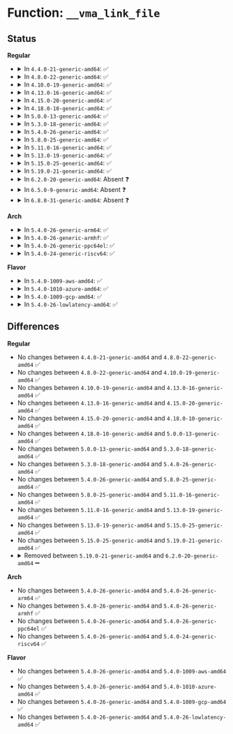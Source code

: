 # Function: <code>__vma_link_file</code>

## Status
<b>Regular</b>
<ul>
<li>
<details>
<summary>In <code>4.4.0-21-generic-amd64</code>: ✅</summary>

```c
void __vma_link_file(struct vm_area_struct * vma)
```

```json
{
  "name": "__vma_link_file",
  "collision_type": "Unique Static",
  "inline_type": "No",
  "funcs": [
    {
      "addr": 18446744071580696592,
      "name": "__vma_link_file",
      "external": false,
      "loc": "mm/mmap.c:640",
      "file": "mm/mmap.c",
      "inline": "seen, unknown",
      "caller_inline": [],
      "caller_func": [
        "mm/mmap.c:vma_link",
        "mm/mmap.c:vma_link",
        "mm/mmap.c:vma_adjust"
      ]
    }
  ],
  "symbols": [
    {
      "addr": 18446744071580696592,
      "name": "__vma_link_file",
      "section": ".text",
      "bind": "STB_LOCAL",
      "size": 73
    }
  ]
}
```
</details>
</li>
<li>
<details>
<summary>In <code>4.8.0-22-generic-amd64</code>: ✅</summary>

```c
void __vma_link_file(struct vm_area_struct * vma)
```

```json
{
  "name": "__vma_link_file",
  "collision_type": "Unique Static",
  "inline_type": "No",
  "funcs": [
    {
      "addr": 18446744071580810960,
      "name": "__vma_link_file",
      "external": false,
      "loc": "mm/mmap.c:532",
      "file": "mm/mmap.c",
      "inline": "seen, unknown",
      "caller_inline": [],
      "caller_func": [
        "mm/mmap.c:vma_adjust",
        "mm/mmap.c:vma_link",
        "mm/mmap.c:vma_link"
      ]
    }
  ],
  "symbols": [
    {
      "addr": 18446744071580810960,
      "name": "__vma_link_file",
      "section": ".text",
      "bind": "STB_LOCAL",
      "size": 73
    }
  ]
}
```
</details>
</li>
<li>
<details>
<summary>In <code>4.10.0-19-generic-amd64</code>: ✅</summary>

```c
void __vma_link_file(struct vm_area_struct * vma)
```

```json
{
  "name": "__vma_link_file",
  "collision_type": "Unique Static",
  "inline_type": "No",
  "funcs": [
    {
      "addr": 18446744071580876320,
      "name": "__vma_link_file",
      "external": false,
      "loc": "mm/mmap.c:559",
      "file": "mm/mmap.c",
      "inline": "seen, unknown",
      "caller_inline": [],
      "caller_func": [
        "mm/mmap.c:__vma_adjust",
        "mm/mmap.c:vma_link",
        "mm/mmap.c:vma_link"
      ]
    }
  ],
  "symbols": [
    {
      "addr": 18446744071580876320,
      "name": "__vma_link_file",
      "section": ".text",
      "bind": "STB_LOCAL",
      "size": 73
    }
  ]
}
```
</details>
</li>
<li>
<details>
<summary>In <code>4.13.0-16-generic-amd64</code>: ✅</summary>

```c
void __vma_link_file(struct vm_area_struct * vma)
```

```json
{
  "name": "__vma_link_file",
  "collision_type": "Unique Static",
  "inline_type": "No",
  "funcs": [
    {
      "addr": 18446744071580921088,
      "name": "__vma_link_file",
      "external": false,
      "loc": "mm/mmap.c:575",
      "file": "mm/mmap.c",
      "inline": "seen, unknown",
      "caller_inline": [],
      "caller_func": [
        "mm/mmap.c:__vma_adjust",
        "mm/mmap.c:vma_link",
        "mm/mmap.c:vma_link"
      ]
    }
  ],
  "symbols": [
    {
      "addr": 18446744071580921088,
      "name": "__vma_link_file",
      "section": ".text",
      "bind": "STB_LOCAL",
      "size": 74
    }
  ]
}
```
</details>
</li>
<li>
<details>
<summary>In <code>4.15.0-20-generic-amd64</code>: ✅</summary>

```c
void __vma_link_file(struct vm_area_struct * vma)
```

```json
{
  "name": "__vma_link_file",
  "collision_type": "Unique Static",
  "inline_type": "No",
  "funcs": [
    {
      "addr": 18446744071581020688,
      "name": "__vma_link_file",
      "external": false,
      "loc": "mm/mmap.c:576",
      "file": "mm/mmap.c",
      "inline": "seen, unknown",
      "caller_inline": [],
      "caller_func": [
        "mm/mmap.c:__vma_adjust",
        "mm/mmap.c:vma_link",
        "mm/mmap.c:vma_link"
      ]
    }
  ],
  "symbols": [
    {
      "addr": 18446744071581020688,
      "name": "__vma_link_file",
      "section": ".text",
      "bind": "STB_LOCAL",
      "size": 74
    }
  ]
}
```
</details>
</li>
<li>
<details>
<summary>In <code>4.18.0-10-generic-amd64</code>: ✅</summary>

```c
void __vma_link_file(struct vm_area_struct * vma)
```

```json
{
  "name": "__vma_link_file",
  "collision_type": "Unique Static",
  "inline_type": "No",
  "funcs": [
    {
      "addr": 18446744071581155984,
      "name": "__vma_link_file",
      "external": false,
      "loc": "mm/mmap.c:585",
      "file": "mm/mmap.c",
      "inline": "seen, unknown",
      "caller_inline": [],
      "caller_func": [
        "mm/mmap.c:__vma_adjust",
        "mm/mmap.c:vma_link",
        "mm/mmap.c:vma_link"
      ]
    }
  ],
  "symbols": [
    {
      "addr": 18446744071581155984,
      "name": "__vma_link_file",
      "section": ".text",
      "bind": "STB_LOCAL",
      "size": 73
    }
  ]
}
```
</details>
</li>
<li>
<details>
<summary>In <code>5.0.0-13-generic-amd64</code>: ✅</summary>

```c
void __vma_link_file(struct vm_area_struct * vma)
```

```json
{
  "name": "__vma_link_file",
  "collision_type": "Unique Static",
  "inline_type": "No",
  "funcs": [
    {
      "addr": 18446744071581235776,
      "name": "__vma_link_file",
      "external": false,
      "loc": "mm/mmap.c:609",
      "file": "mm/mmap.c",
      "inline": "seen, unknown",
      "caller_inline": [],
      "caller_func": [
        "mm/mmap.c:__vma_adjust",
        "mm/mmap.c:vma_link",
        "mm/mmap.c:vma_link"
      ]
    }
  ],
  "symbols": [
    {
      "addr": 18446744071581235776,
      "name": "__vma_link_file",
      "section": ".text",
      "bind": "STB_LOCAL",
      "size": 73
    }
  ]
}
```
</details>
</li>
<li>
<details>
<summary>In <code>5.3.0-18-generic-amd64</code>: ✅</summary>

```c
void __vma_link_file(struct vm_area_struct * vma)
```

```json
{
  "name": "__vma_link_file",
  "collision_type": "Unique Static",
  "inline_type": "No",
  "funcs": [
    {
      "addr": 18446744071581309840,
      "name": "__vma_link_file",
      "external": false,
      "loc": "mm/mmap.c:611",
      "file": "mm/mmap.c",
      "inline": "seen, unknown",
      "caller_inline": [],
      "caller_func": [
        "mm/mmap.c:__vma_adjust",
        "mm/mmap.c:vma_link",
        "mm/mmap.c:vma_link"
      ]
    }
  ],
  "symbols": [
    {
      "addr": 18446744071581309840,
      "name": "__vma_link_file",
      "section": ".text",
      "bind": "STB_LOCAL",
      "size": 73
    }
  ]
}
```
</details>
</li>
<li>
<details>
<summary>In <code>5.4.0-26-generic-amd64</code>: ✅</summary>

```c
void __vma_link_file(struct vm_area_struct * vma)
```

```json
{
  "name": "__vma_link_file",
  "collision_type": "Unique Static",
  "inline_type": "No",
  "funcs": [
    {
      "addr": 18446744071581368384,
      "name": "__vma_link_file",
      "external": false,
      "loc": "mm/mmap.c:612",
      "file": "mm/mmap.c",
      "inline": "seen, unknown",
      "caller_inline": [],
      "caller_func": [
        "mm/mmap.c:__vma_adjust",
        "mm/mmap.c:vma_link",
        "mm/mmap.c:vma_link"
      ]
    }
  ],
  "symbols": [
    {
      "addr": 18446744071581368384,
      "name": "__vma_link_file",
      "section": ".text",
      "bind": "STB_LOCAL",
      "size": 73
    }
  ]
}
```
</details>
</li>
<li>
<details>
<summary>In <code>5.8.0-25-generic-amd64</code>: ✅</summary>

```c
void __vma_link_file(struct vm_area_struct * vma)
```

```json
{
  "name": "__vma_link_file",
  "collision_type": "Unique Static",
  "inline_type": "No",
  "funcs": [
    {
      "addr": 18446744071581566704,
      "name": "__vma_link_file",
      "external": false,
      "loc": "mm/mmap.c:615",
      "file": "mm/mmap.c",
      "inline": "seen, unknown",
      "caller_inline": [],
      "caller_func": [
        "mm/mmap.c:__vma_adjust",
        "mm/mmap.c:vma_link"
      ]
    }
  ],
  "symbols": [
    {
      "addr": 18446744071581566704,
      "name": "__vma_link_file",
      "section": ".text",
      "bind": "STB_LOCAL",
      "size": 73
    }
  ]
}
```
</details>
</li>
<li>
<details>
<summary>In <code>5.11.0-16-generic-amd64</code>: ✅</summary>

```c
void __vma_link_file(struct vm_area_struct * vma)
```

```json
{
  "name": "__vma_link_file",
  "collision_type": "Unique Static",
  "inline_type": "No",
  "funcs": [
    {
      "addr": 18446744071581612144,
      "name": "__vma_link_file",
      "external": false,
      "loc": "mm/mmap.c:657",
      "file": "mm/mmap.c",
      "inline": "seen, unknown",
      "caller_inline": [],
      "caller_func": [
        "mm/mmap.c:__vma_adjust",
        "mm/mmap.c:vma_link"
      ]
    }
  ],
  "symbols": [
    {
      "addr": 18446744071581612144,
      "name": "__vma_link_file",
      "section": ".text",
      "bind": "STB_LOCAL",
      "size": 73
    }
  ]
}
```
</details>
</li>
<li>
<details>
<summary>In <code>5.13.0-19-generic-amd64</code>: ✅</summary>

```c
void __vma_link_file(struct vm_area_struct * vma)
```

```json
{
  "name": "__vma_link_file",
  "collision_type": "Unique Static",
  "inline_type": "No",
  "funcs": [
    {
      "addr": 18446744071581634720,
      "name": "__vma_link_file",
      "external": false,
      "loc": "mm/mmap.c:661",
      "file": "mm/mmap.c",
      "inline": "seen, unknown",
      "caller_inline": [],
      "caller_func": [
        "mm/mmap.c:__vma_adjust",
        "mm/mmap.c:vma_link"
      ]
    }
  ],
  "symbols": [
    {
      "addr": 18446744071581634720,
      "name": "__vma_link_file",
      "section": ".text",
      "bind": "STB_LOCAL",
      "size": 73
    }
  ]
}
```
</details>
</li>
<li>
<details>
<summary>In <code>5.15.0-25-generic-amd64</code>: ✅</summary>

```c
void __vma_link_file(struct vm_area_struct * vma)
```

```json
{
  "name": "__vma_link_file",
  "collision_type": "Unique Static",
  "inline_type": "No",
  "funcs": [
    {
      "addr": 18446744071581902608,
      "name": "__vma_link_file",
      "external": false,
      "loc": "mm/mmap.c:660",
      "file": "mm/mmap.c",
      "inline": "seen, unknown",
      "caller_inline": [],
      "caller_func": [
        "mm/mmap.c:__vma_adjust",
        "mm/mmap.c:vma_link"
      ]
    }
  ],
  "symbols": [
    {
      "addr": 18446744071581902608,
      "name": "__vma_link_file",
      "section": ".text",
      "bind": "STB_LOCAL",
      "size": 50
    }
  ]
}
```
</details>
</li>
<li>
<details>
<summary>In <code>5.19.0-21-generic-amd64</code>: ✅</summary>

```c
void __vma_link_file(struct vm_area_struct * vma)
```

```json
{
  "name": "__vma_link_file",
  "collision_type": "Unique Static",
  "inline_type": "No",
  "funcs": [
    {
      "addr": 18446744071582307184,
      "name": "__vma_link_file",
      "external": false,
      "loc": "mm/mmap.c:666",
      "file": "mm/mmap.c",
      "inline": "seen, unknown",
      "caller_inline": [],
      "caller_func": [
        "mm/mmap.c:__vma_adjust",
        "mm/mmap.c:vma_link"
      ]
    }
  ],
  "symbols": [
    {
      "addr": 18446744071582307184,
      "name": "__vma_link_file",
      "section": ".text",
      "bind": "STB_LOCAL",
      "size": 70
    }
  ]
}
```
</details>
</li>
<li>
<details>
<summary>In <code>6.2.0-20-generic-amd64</code>: Absent ❓</summary>

```json
{
  "name": "__vma_link_file",
  "collision_type": "Unique Static",
  "inline_type": "Full",
  "funcs": [
    {
      "addr": 18446744071582808060,
      "name": "__vma_link_file",
      "external": false,
      "loc": "mm/mmap.c:409",
      "file": "mm/mmap.c",
      "inline": "not declared, inlined",
      "caller_inline": [
        "mm/mmap.c:__vma_adjust",
        "mm/mmap.c:vma_link"
      ],
      "caller_func": []
    }
  ],
  "symbols": []
}
```
</details>
</li>
<li>
<details>
<summary>In <code>6.5.0-9-generic-amd64</code>: Absent ❓</summary>

```json
{
  "name": "__vma_link_file",
  "collision_type": "Unique Static",
  "inline_type": "Full",
  "funcs": [
    {
      "addr": 18446744071583020094,
      "name": "__vma_link_file",
      "external": false,
      "loc": "mm/mmap.c:396",
      "file": "mm/mmap.c",
      "inline": "not declared, inlined",
      "caller_inline": [
        "mm/mmap.c:vma_link"
      ],
      "caller_func": []
    }
  ],
  "symbols": []
}
```
</details>
</li>
<li>
<details>
<summary>In <code>6.8.0-31-generic-amd64</code>: Absent ❓</summary>

```json
{
  "name": "__vma_link_file",
  "collision_type": "Unique Static",
  "inline_type": "Full",
  "funcs": [
    {
      "addr": 18446744071583200270,
      "name": "__vma_link_file",
      "external": false,
      "loc": "mm/mmap.c:384",
      "file": "mm/mmap.c",
      "inline": "not declared, inlined",
      "caller_inline": [
        "mm/mmap.c:vma_link"
      ],
      "caller_func": []
    }
  ],
  "symbols": []
}
```
</details>
</li>
</ul>
<b>Arch</b>
<ul>
<li>
<details>
<summary>In <code>5.4.0-26-generic-arm64</code>: ✅</summary>

```c
void __vma_link_file(struct vm_area_struct * vma)
```

```json
{
  "name": "__vma_link_file",
  "collision_type": "Unique Static",
  "inline_type": "No",
  "funcs": [
    {
      "addr": 18446603336492776912,
      "name": "__vma_link_file",
      "external": false,
      "loc": "mm/mmap.c:612",
      "file": "mm/mmap.c",
      "inline": "seen, unknown",
      "caller_inline": [],
      "caller_func": [
        "mm/mmap.c:__vma_adjust",
        "mm/mmap.c:vma_link",
        "mm/mmap.c:vma_link"
      ]
    }
  ],
  "symbols": [
    {
      "addr": 18446603336492776912,
      "name": "__vma_link_file",
      "section": ".text",
      "bind": "STB_LOCAL",
      "size": 172
    }
  ]
}
```
</details>
</li>
<li>
<details>
<summary>In <code>5.4.0-26-generic-armhf</code>: ✅</summary>

```c
void __vma_link_file(struct vm_area_struct * vma)
```

```json
{
  "name": "__vma_link_file",
  "collision_type": "Unique Static",
  "inline_type": "No",
  "funcs": [
    {
      "addr": 3226591372,
      "name": "__vma_link_file",
      "external": false,
      "loc": "mm/mmap.c:612",
      "file": "mm/mmap.c",
      "inline": "seen, unknown",
      "caller_inline": [],
      "caller_func": [
        "mm/mmap.c:__vma_adjust",
        "mm/mmap.c:vma_link",
        "mm/mmap.c:vma_link"
      ]
    }
  ],
  "symbols": [
    {
      "addr": 3226591372,
      "name": "__vma_link_file",
      "section": ".text",
      "bind": "STB_LOCAL",
      "size": 176
    }
  ]
}
```
</details>
</li>
<li>
<details>
<summary>In <code>5.4.0-26-generic-ppc64el</code>: ✅</summary>

```c
void __vma_link_file(struct vm_area_struct * vma)
```

```json
{
  "name": "__vma_link_file",
  "collision_type": "Unique Static",
  "inline_type": "No",
  "funcs": [
    {
      "addr": 13835058055286140592,
      "name": "__vma_link_file",
      "external": false,
      "loc": "mm/mmap.c:612",
      "file": "mm/mmap.c",
      "inline": "seen, unknown",
      "caller_inline": [],
      "caller_func": [
        "mm/mmap.c:__vma_adjust",
        "mm/mmap.c:vma_link",
        "mm/mmap.c:vma_link"
      ]
    }
  ],
  "symbols": [
    {
      "addr": 13835058055286140592,
      "name": "__vma_link_file",
      "section": ".text",
      "bind": "STB_LOCAL",
      "size": 140
    }
  ]
}
```
</details>
</li>
<li>
<details>
<summary>In <code>5.4.0-24-generic-riscv64</code>: ✅</summary>

```c
void __vma_link_file(struct vm_area_struct * vma)
```

```json
{
  "name": "__vma_link_file",
  "collision_type": "Unique Static",
  "inline_type": "No",
  "funcs": [
    {
      "addr": 18446743936272749242,
      "name": "__vma_link_file",
      "external": false,
      "loc": "mm/mmap.c:612",
      "file": "mm/mmap.c",
      "inline": "seen, unknown",
      "caller_inline": [],
      "caller_func": [
        "mm/mmap.c:__vma_adjust",
        "mm/mmap.c:vma_link",
        "mm/mmap.c:vma_link"
      ]
    }
  ],
  "symbols": [
    {
      "addr": 18446743936272749242,
      "name": "__vma_link_file",
      "section": ".text",
      "bind": "STB_LOCAL",
      "size": 92
    }
  ]
}
```
</details>
</li>
</ul>
<b>Flavor</b>
<ul>
<li>
<details>
<summary>In <code>5.4.0-1009-aws-amd64</code>: ✅</summary>

```c
void __vma_link_file(struct vm_area_struct * vma)
```

```json
{
  "name": "__vma_link_file",
  "collision_type": "Unique Static",
  "inline_type": "No",
  "funcs": [
    {
      "addr": 18446744071581337232,
      "name": "__vma_link_file",
      "external": false,
      "loc": "mm/mmap.c:612",
      "file": "mm/mmap.c",
      "inline": "seen, unknown",
      "caller_inline": [],
      "caller_func": [
        "mm/mmap.c:__vma_adjust",
        "mm/mmap.c:vma_link",
        "mm/mmap.c:vma_link"
      ]
    }
  ],
  "symbols": [
    {
      "addr": 18446744071581337232,
      "name": "__vma_link_file",
      "section": ".text",
      "bind": "STB_LOCAL",
      "size": 73
    }
  ]
}
```
</details>
</li>
<li>
<details>
<summary>In <code>5.4.0-1010-azure-amd64</code>: ✅</summary>

```c
void __vma_link_file(struct vm_area_struct * vma)
```

```json
{
  "name": "__vma_link_file",
  "collision_type": "Unique Static",
  "inline_type": "No",
  "funcs": [
    {
      "addr": 18446744071581280944,
      "name": "__vma_link_file",
      "external": false,
      "loc": "mm/mmap.c:612",
      "file": "mm/mmap.c",
      "inline": "seen, unknown",
      "caller_inline": [],
      "caller_func": [
        "mm/mmap.c:__vma_adjust",
        "mm/mmap.c:vma_link",
        "mm/mmap.c:vma_link"
      ]
    }
  ],
  "symbols": [
    {
      "addr": 18446744071581280944,
      "name": "__vma_link_file",
      "section": ".text",
      "bind": "STB_LOCAL",
      "size": 73
    }
  ]
}
```
</details>
</li>
<li>
<details>
<summary>In <code>5.4.0-1009-gcp-amd64</code>: ✅</summary>

```c
void __vma_link_file(struct vm_area_struct * vma)
```

```json
{
  "name": "__vma_link_file",
  "collision_type": "Unique Static",
  "inline_type": "No",
  "funcs": [
    {
      "addr": 18446744071581328432,
      "name": "__vma_link_file",
      "external": false,
      "loc": "mm/mmap.c:612",
      "file": "mm/mmap.c",
      "inline": "seen, unknown",
      "caller_inline": [],
      "caller_func": [
        "mm/mmap.c:__vma_adjust",
        "mm/mmap.c:vma_link",
        "mm/mmap.c:vma_link"
      ]
    }
  ],
  "symbols": [
    {
      "addr": 18446744071581328432,
      "name": "__vma_link_file",
      "section": ".text",
      "bind": "STB_LOCAL",
      "size": 73
    }
  ]
}
```
</details>
</li>
<li>
<details>
<summary>In <code>5.4.0-26-lowlatency-amd64</code>: ✅</summary>

```c
void __vma_link_file(struct vm_area_struct * vma)
```

```json
{
  "name": "__vma_link_file",
  "collision_type": "Unique Static",
  "inline_type": "No",
  "funcs": [
    {
      "addr": 18446744071581392400,
      "name": "__vma_link_file",
      "external": false,
      "loc": "mm/mmap.c:612",
      "file": "mm/mmap.c",
      "inline": "seen, unknown",
      "caller_inline": [],
      "caller_func": [
        "mm/mmap.c:__vma_adjust",
        "mm/mmap.c:vma_link",
        "mm/mmap.c:vma_link"
      ]
    }
  ],
  "symbols": [
    {
      "addr": 18446744071581392400,
      "name": "__vma_link_file",
      "section": ".text",
      "bind": "STB_LOCAL",
      "size": 73
    }
  ]
}
```
</details>
</li>
</ul>

## Differences
<b>Regular</b>
<ul>
<li>
No changes between <code>4.4.0-21-generic-amd64</code> and <code>4.8.0-22-generic-amd64</code> ✅
</li>
<li>
No changes between <code>4.8.0-22-generic-amd64</code> and <code>4.10.0-19-generic-amd64</code> ✅
</li>
<li>
No changes between <code>4.10.0-19-generic-amd64</code> and <code>4.13.0-16-generic-amd64</code> ✅
</li>
<li>
No changes between <code>4.13.0-16-generic-amd64</code> and <code>4.15.0-20-generic-amd64</code> ✅
</li>
<li>
No changes between <code>4.15.0-20-generic-amd64</code> and <code>4.18.0-10-generic-amd64</code> ✅
</li>
<li>
No changes between <code>4.18.0-10-generic-amd64</code> and <code>5.0.0-13-generic-amd64</code> ✅
</li>
<li>
No changes between <code>5.0.0-13-generic-amd64</code> and <code>5.3.0-18-generic-amd64</code> ✅
</li>
<li>
No changes between <code>5.3.0-18-generic-amd64</code> and <code>5.4.0-26-generic-amd64</code> ✅
</li>
<li>
No changes between <code>5.4.0-26-generic-amd64</code> and <code>5.8.0-25-generic-amd64</code> ✅
</li>
<li>
No changes between <code>5.8.0-25-generic-amd64</code> and <code>5.11.0-16-generic-amd64</code> ✅
</li>
<li>
No changes between <code>5.11.0-16-generic-amd64</code> and <code>5.13.0-19-generic-amd64</code> ✅
</li>
<li>
No changes between <code>5.13.0-19-generic-amd64</code> and <code>5.15.0-25-generic-amd64</code> ✅
</li>
<li>
No changes between <code>5.15.0-25-generic-amd64</code> and <code>5.19.0-21-generic-amd64</code> ✅
</li>
<li>
<details>
<summary>Removed between <code>5.19.0-21-generic-amd64</code> and <code>6.2.0-20-generic-amd64</code> ➖</summary>

```c
void __vma_link_file(struct vm_area_struct * vma)
```
</details>
</li>
</ul>
<b>Arch</b>
<ul>
<li>
No changes between <code>5.4.0-26-generic-amd64</code> and <code>5.4.0-26-generic-arm64</code> ✅
</li>
<li>
No changes between <code>5.4.0-26-generic-amd64</code> and <code>5.4.0-26-generic-armhf</code> ✅
</li>
<li>
No changes between <code>5.4.0-26-generic-amd64</code> and <code>5.4.0-26-generic-ppc64el</code> ✅
</li>
<li>
No changes between <code>5.4.0-26-generic-amd64</code> and <code>5.4.0-24-generic-riscv64</code> ✅
</li>
</ul>
<b>Flavor</b>
<ul>
<li>
No changes between <code>5.4.0-26-generic-amd64</code> and <code>5.4.0-1009-aws-amd64</code> ✅
</li>
<li>
No changes between <code>5.4.0-26-generic-amd64</code> and <code>5.4.0-1010-azure-amd64</code> ✅
</li>
<li>
No changes between <code>5.4.0-26-generic-amd64</code> and <code>5.4.0-1009-gcp-amd64</code> ✅
</li>
<li>
No changes between <code>5.4.0-26-generic-amd64</code> and <code>5.4.0-26-lowlatency-amd64</code> ✅
</li>
</ul>
